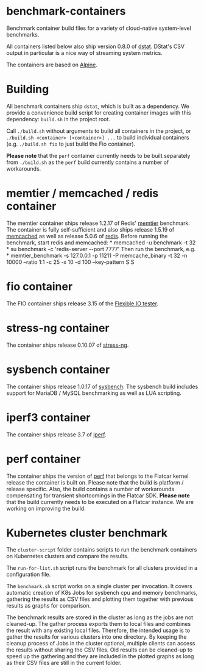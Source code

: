 # benchmark-containers
Benchmark container build files for a variety of cloud-native system-level
benchmarks.

All containers listed below also ship version 0.8.0 of
[dstat](https://github.com/dagwieers/dstat). DStat's CSV output in particular
is a nice way of streaming system metrics.

The containers are based on [Alpine](https://alpinelinux.org/).

Building
========
All benchmark containers ship `dstat`, which is built as a dependency.
We provide a convenience build script for creating container images with this
dependency: `build.sh` in the project root.

Call `./build.sh` without arguments to build all containers in the project, or
`./build.sh <container> [<container>] ...` to build individual containers
(e.g. `./build.sh fio` to just build the Fio container).

**Please note** that the `perf` container currently needs to be built
separately from `./build.sh` as the `perf` build currently contains a number
of workarounds.

memtier / memcached / redis container
=====================================
The memtier container ships release 1.2.17 of Redis'
[memtier](https://github.com/RedisLabs/memtier_benchmark/) benchmark. The
container is fully self-sufficient and also ships release 1.5.19 of
[memcached](https://github.com/memcached/memcached/) as well as release 5.0.6
of [redis](https://github.com/antirez/redis/).
Before running the benchmark, start redis and memcached:
	* memcached -u benchmark -t 32
	* su benchmark -c 'redis-server --port 7777'
Then run the benchmark, e.g.
    * memtier_benchmark -s 127.0.0.1 -p 11211 -P memcache_binary -t 32 -n 10000 –ratio 1:1 -c 25 -x 10 -d 100 –key-pattern S:S

fio container
=============
The FIO container ships release 3.15 of the
[Flexible IO tester](https://github.com/axboe/fio).

stress-ng container
===================
The container ships release 0.10.07 of
[stress-ng](https://github.com/ColinIanKing/stress-ng).

sysbench container
==================
The container ships release 1.0.17 of
[sysbench](https://github.com/akopytov/sysbench). The sysbench build includes
support for MariaDB / MySQL benchmarking as well as LUA scripting.

iperf3 container
================
The container ships release 3.7 of [iperf](https://github.com/esnet/iperf/).

perf container
==============
The container ships the version of
[perf](https://perf.wiki.kernel.org/index.php/Main_Page) that belongs to the
Flatcar kernel release the container is built on. Please note that the build is
platform / release specific. Also, the build contains a number of workarounds
compensating for transient shortcomings in the Flatcar SDK.
**Please note** that the build currently needs to be executed on a Flatcar
instance.  We are working on improving the build.

# Kubernetes cluster benchmark
The `cluster-script` folder contains scripts to run the benchmark containers
on Kubernetes clusters and compare the results.

The `run-for-list.sh` script runs the benchmark for all clusters provided in
a configuration file.

The `benchmark.sh` script works on a single cluster per invocation.
It covers automatic creation of K8s Jobs for sysbench cpu and memory benchmarks,
gathering the results as CSV files and plotting them together with previous
results as graphs for comparison.

The benchmark results are stored in the cluster as long as the jobs
are not cleaned-up. The gather process exports them to local files
and combines the result with any existing local files.
Therefore, the intended usage is to gather the results for various clusters
into one directory.
By keeping the cleanup process of Jobs in the cluster optional, multiple
clients can access the results without sharing the CSV files.
Old results can be cleaned-up to speed up the gathering and they are included
in the plotted graphs as long as their CSV files are still in the current folder.


